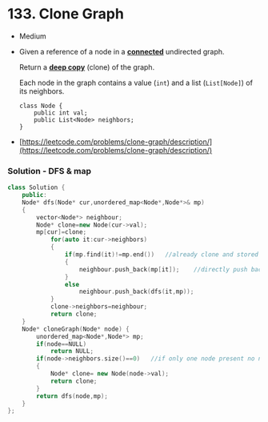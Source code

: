 # 133. Clone Graph

* Medium
*   Given a reference of a node in a [**connected**](https://en.wikipedia.org/wiki/Connectivity\_\(graph\_theory\)#Connected\_graph) undirected graph.

    Return a [**deep copy**](https://en.wikipedia.org/wiki/Object\_copying#Deep\_copy) (clone) of the graph.

    Each node in the graph contains a value (`int`) and a list (`List[Node]`) of its neighbors.

    ```
    class Node {
        public int val;
        public List<Node> neighbors;
    }
    ```
* [https://leetcode.com/problems/clone-graph/description/](https://leetcode.com/problems/clone-graph/description/)

### Solution - DFS & map

```cpp
class Solution {
    public:
    Node* dfs(Node* cur,unordered_map<Node*,Node*>& mp)
    {
        vector<Node*> neighbour;
        Node* clone=new Node(cur->val);
        mp[cur]=clone;
            for(auto it:cur->neighbors)
            {
                if(mp.find(it)!=mp.end())   //already clone and stored in map
                {
                    neighbour.push_back(mp[it]);    //directly push back the clone node from map to neigh
                }
                else
                    neighbour.push_back(dfs(it,mp));
            }
            clone->neighbors=neighbour;
            return clone;
    }
    Node* cloneGraph(Node* node) {
        unordered_map<Node*,Node*> mp;
        if(node==NULL)
            return NULL;
        if(node->neighbors.size()==0)   //if only one node present no neighbors
        {
            Node* clone= new Node(node->val);
            return clone; 
        }
        return dfs(node,mp);
    }
};
```
